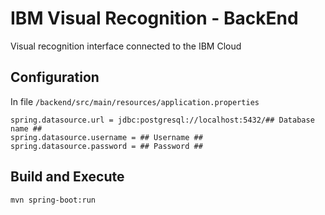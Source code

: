 # IBM Visual Recognition - BackEnd

Visual recognition interface connected to the IBM Cloud

## Configuration
In file `/backend/src/main/resources/application.properties`
```
spring.datasource.url = jdbc:postgresql://localhost:5432/## Database name ##
spring.datasource.username = ## Username ##
spring.datasource.password = ## Password ##
```

## Build and Execute
```
mvn spring-boot:run
```
